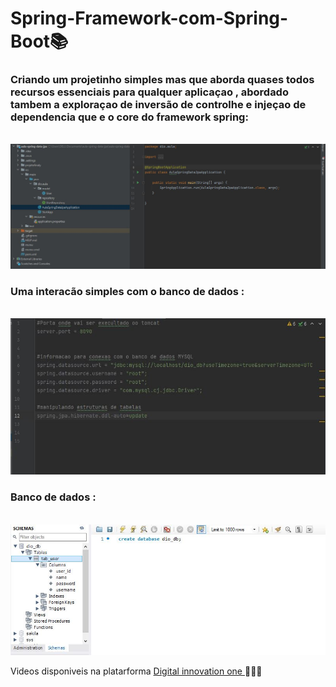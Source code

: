 # Spring-Framework-com-Spring-Boot📚

### Criando um projetinho simples mas que aborda quases todos recursos essenciais para qualquer aplicaçao , abordado tambem a exploraçao  de inversão de controlhe e injeçao de dependencia que e o core do framework spring:
<br>
<img src="./projetofinaly/projeto.JPG"/>

### Uma interacão simples com o  banco de dados : 
<br>
<img src="./projetofinaly/banco-de-dados.JPG"/>

### Banco  de dados :
<br>
<img src="./projetofinaly/mysql.JPG"/>

Videos disponiveis na platarforma <a href="https://web.dio.me/course/imersao-no-spring-framework-com-spring-boot/learning/76dae2f8-07b8-4801-b66a-cdc38209ab87?back=/track/carrefour-web-developer&tab=undefined&moduleId=undefined">Digital innovation one  </a>👨‍👨‍💻

